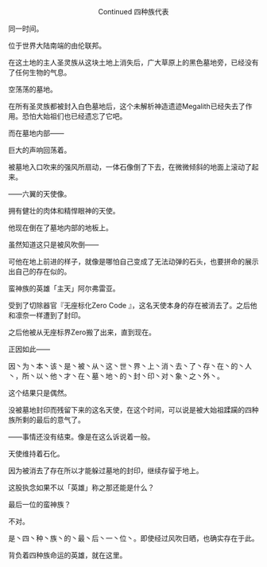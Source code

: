 <p align="center">Continued 四种族代表</p>

同一时间。

位于世界大陆南端的由伦联邦。

在这土地的主人圣灵族从这块土地上消失后，广大草原上的黑色墓地旁，已经没有了任何生物的气息。

空荡荡的墓地。

在所有圣灵族都被封入白色墓地后，这个未解析神造遗迹Megalith已经失去了作用。恐怕大始祖们也已经遗忘了它吧。

而在墓地内部——

巨大的声响回荡着。

被墓地入口吹来的强风所扇动，一体石像倒了下去，在微微倾斜的地面上滚动了起来。

——六翼的天使像。

拥有健壮的肉体和精悍眼神的天使。

他现在倒在了墓地内部的地板上。

虽然知道这只是被风吹倒——

可他在地上前进的样子，就像是哪怕自己变成了无法动弹的石头，也要拼命的展示出自己的存在似的。

蛮神族的英雄「主天」阿尔弗雷亚。

受到了切除器官『无座标化Zero Code 』，这名天使本身的存在被消去了。之后他和凛奈一样遭到了封印。

之后他被从无座标界Zero搬了出来，直到现在。

正因如此——

因丶为丶本丶该丶是丶被丶从丶这丶世丶界丶上丶消丶去丶了丶存丶在丶的丶人丶，所丶以丶他丶才丶在丶墓丶地丶的丶封丶印丶对丶象丶之丶外丶。

这个结果只是偶然。

没被墓地封印而残留下来的这名天使，在这个时间，可以说是被大始祖蹂躏的四种族所剩的最后的意气了。

——事情还没有结束。像是在这么诉说着一般。

天使维持着石化。

因为被消去了存在所以才能躲过墓地的封印，继续存留于地上。

这股执念如果不以「英雄」称之那还能是什么？

最后一位的蛮神族？

不对。

是丶四丶种丶族丶的丶最丶后丶一丶位丶。即使经过风吹日晒，也确实存在于此。

背负着四种族命运的英雄，就在这里。


